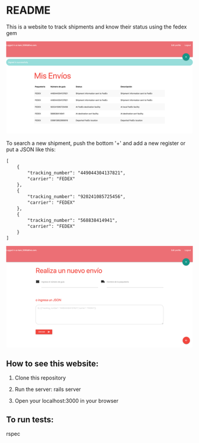 # README

This is a website to track shipments and know their status using the fedex gem

![alt text](https://github.com/CamiMeneses/SkyDropxTest/blob/master/readme_files/index.png?raw=true)

To search a new shipment, push the bottom '+' and add a new register or put a JSON like this:
```
[
    {
        "tracking_number": "449044304137821",
        "carrier": "FEDEX"
    },
    {
        "tracking_number": "920241085725456",
        "carrier": "FEDEX"
    },
    {
        "tracking_number": "568838414941",
        "carrier": "FEDEX"
    }
]
```

![alt text](https://github.com/CamiMeneses/SkyDropxTest/blob/master/readme_files/new.png?raw=true)

## How to see this website:

1. Clone this repository

2. Run the server: rails server

3. Open your localhost:3000 in your browser

## To run tests:
rspec

